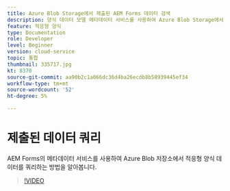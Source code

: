 ```yaml
---
title: Azure Blob Storage에서 제출된 AEM Forms 데이터 검색
description: 양식 데이터 모델 메타데이터 서비스를 사용하여 Azure Blob Storage에서 제출된 AEM Forms 데이터를 쿼리하는 방법을 알아봅니다.
feature: 적응형 양식
type: Documentation
role: Developer
level: Beginner
version: cloud-service
topic: 통합
thumbnail: 335717.jpg
kt: 8370
source-git-commit: aa90b2c1a066dc36d4ba26ecdb8b58939445ef34
workflow-type: tm+mt
source-wordcount: '52'
ht-degree: 5%

---
```


# 제출된 데이터 쿼리

AEM Forms의 메타데이터 서비스를 사용하여 Azure Blob 저장소에서 적응형 양식 데이터를 쿼리하는 방법을 알아봅니다.

>[!VIDEO](https://video.tv.adobe.com/v/335717/?quality=12&learn=on)


